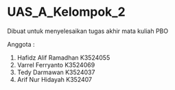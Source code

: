 # UAS_A_Kelompok_2
Dibuat untuk menyelesaikan tugas akhir mata kuliah PBO

Anggota : 
1. Hafidz Alif Ramadhan	K3524055	
2. Varrel Ferryanto K3524069
3. Tedy Darmawan K3524037
4. Arif Nur Hidayah K352407